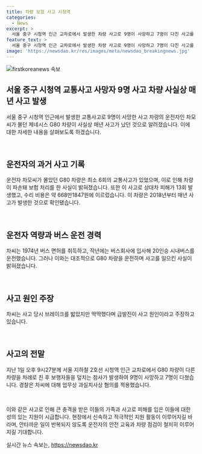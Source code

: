 ```yaml
---
title: 차량 보험 사고 시청역
categories:
  - News
excerpt: >
  서울 중구 시청역 인근 교차로에서 발생한 차량 사고로 9명이 사망하고 7명이 다친 사고를 촬영한 사진이 나왔다. 운전자 차모(68)씨의 제네시스 G80 차량은 사실상 매년 사고가 났으며, 최소 6회의 사고로 상대차 피해를 입히고 보험 처리를 했다. 사고 당시 운전자는 브레이크가 딱딱하다며 급발진을 주장하고 있다. 9명의 숨지게 한 사고는 차량이 인도로 돌진해 발생했으며, 경찰은 운전자에게 업무상과실치사상 혐의를 적용했다.
feature_text: >
  서울 중구 시청역 인근 교차로에서 발생한 차량 사고로 9명이 사망하고 7명이 다친 사고를 촬영한 사진이 나왔다. 운전자 차모(68)씨의 제네시스 G80 차량은 사실상 매년 사고가 났으며, 최소 6회의 사고로 상대차 피해를 입히고 보험 처리를 했다. 사고 당시 운전자는 브레이크가 딱딱하다며 급발진을 주장하고 있다. 9명의 숨지게 한 사고는 차량이 인도로 돌진해 발생했으며, 경찰은 운전자에게 업무상과실치사상 혐의를 적용했다.
image: 'https://newsdao.kr/res/images/meta/newsdao_breakingnews.jpg'
---
```


<p><img src="https://newsdao.kr/res/images/meta/newsdao_breakingnews.jpg" alt="firstkoreanews 속보" /></p>

<h2 data-ke-size="size26">서울 중구 시청역 교통사고 사망자 9명 사고 차량 사실상 매년 사고 발생</h2>

<p>서울 중구 시청역 인근에서 발생한 교통사고로 9명이 사망한 사고 차량의 운전자인 차모씨가 몰던 제네시스 G80 차량이 사실상 매년 사고가 났던 것으로 알려졌습니다. 이에 대한 자세한 내용을 살펴보도록 하겠습니다.</p>

<p data-ke-size="size16">&nbsp;</p>

<h2 data-ke-size="size24">운전자의 과거 사고 기록</h2>

<p>운전자 차모씨가 몰았던 G80 차량은 최소 6회의 교통사고가 있었으며, 이로 인해 차량이 파손돼 보험 처리를 한 사실이 밝혀졌습니다. 또한 이 사고로 상대차 피해가 13회 발생했고, 수리 비용은 약 668만1847원에 이르렀습니다. 이 차량은 2018년부터 매년 사고가 발생한 것으로 확인됐습니다.</p>

<p data-ke-size="size16">&nbsp;</p>

<h2 data-ke-size="size24">운전자 역량과 버스 운전 경력</h2>

<p>차씨는 1974년 버스 면허를 취득하고, 작년에는 버스회사에 입사해 20인승 시내버스를 운전했습니다. 그러나 이와는 대조적으로 G80 차량을 운전하며 사고를 일으킨 사실이 밝혀졌습니다.</p>

<p data-ke-size="size16">&nbsp;</p>

<h2 data-ke-size="size24">사고 원인 주장</h2>

<p>차씨는 사고 당시 브레이크를 밟았지만 딱딱했다며 급발진이 사고 원인이라고 주장하고 있습니다.</p>

<p data-ke-size="size16">&nbsp;</p>

<h2 data-ke-size="size24">사고의 전말</h2>

<p>지난 1일 오후 9시27분께 서울 지하철 2호선 시청역 인근 교차로에서 G80 차량이 다른 차량을 차례로 친 후 보행자들을 덮치는 참사가 발생하여 9명이 사망하고 7명이 다쳤습니다. 경찰은 차씨에 대해 업무상 과실치사상 혐의를 적용했습니다.</p>

<p data-ke-size="size16">&nbsp;</p>

<p>이와 같은 사고로 인해 큰 충격을 받은 이들의 가족과 사고로 피해를 입은 이들에 대한 성의 있는 지원이 시급합니다. 현장에서 신속하고 적극적인 지원 활동이 이루어지길 바라며, 안타까운 일이 반복되지 않도록 운전자의 안전 교육과 차량 점검이 철저히 이루어지길 기대합니다.</p>
실시간 뉴스 속보는, <a href="https://newsdao.kr" rel="dofollow">https://newsdao.kr</a>


